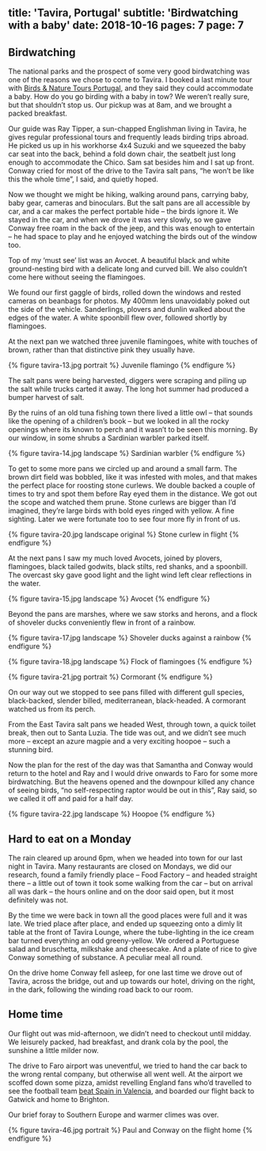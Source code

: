 title: 'Tavira, Portugal'
subtitle: 'Birdwatching with a baby'
date: 2018-10-16
pages: 7
page: 7
---

## Birdwatching

The national parks and the prospect of some very good birdwatching was one of the reasons we chose to come to Tavira. I booked a last minute tour with [Birds & Nature Tours Portugal](https://www.birds.pt/), and they said they could accommodate a baby. How do you go birding with a baby in tow? We weren’t really sure, but that shouldn’t stop us. Our pickup was at 8am, and we brought a packed breakfast.

Our guide was Ray Tipper, a sun-chapped Englishman living in Tavira, he gives regular professional tours and frequently leads birding trips abroad. He picked us up in his workhorse 4x4 Suzuki and we squeezed the baby car seat into the back, behind a fold down chair, the seatbelt just long enough to accommodate the Chico. Sam sat besides him and I sat up front. Conway cried for most of the drive to the Tavira salt pans, “he won’t be like this the whole time”, I said, and quietly hoped.

Now we thought we might be hiking, walking around pans, carrying baby, baby gear, cameras and binoculars. But the salt pans are all accessible by car, and a car makes the perfect portable hide – the birds ignore it. We stayed in the car, and when we drove it was very slowly, so we gave Conway free roam in the back of the jeep, and this was enough to entertain – he had space to play and he enjoyed watching the birds out of the window too.

Top of my ‘must see’ list was an Avocet. A beautiful black and white ground-nesting bird with a delicate long and curved bill. We also couldn’t come here without seeing the flamingoes.

We found our first gaggle of birds, rolled down the windows and rested cameras on beanbags for photos. My 400mm lens unavoidably poked out the side of the vehicle. Sanderlings, plovers and dunlin walked about the edges of the water. A white spoonbill flew over, followed shortly by flamingoes.

At the next pan we watched three juvenile flamingoes, white with touches of brown, rather than that distinctive pink they usually have.

{% figure tavira-13.jpg portrait %}
Juvenile flamingo
{% endfigure %}

The salt pans were being harvested, diggers were scraping and piling up the salt while trucks carted it away. The long hot summer had produced a bumper harvest of salt.

By the ruins of an old tuna fishing town there lived a little owl – that sounds like the opening of a children’s book – but we looked in all the rocky openings where its known to perch and it wasn’t to be seen this morning. By our window, in some shrubs a Sardinian warbler parked itself.

{% figure tavira-14.jpg landscape %}
Sardinian warbler
{% endfigure %}

To get to some more pans we circled up and around a small farm. The brown dirt field was bobbled, like it was infested with moles, and that makes the perfect place for roosting stone curlews. We double backed a couple of times to try and spot them before Ray eyed them in the distance. We got out the scope and watched them prune. Stone curlews are bigger than I’d imagined, they’re large birds with bold eyes ringed with yellow. A fine sighting. Later we were fortunate too to see four more fly in front of us.

{% figure tavira-20.jpg landscape original %}
Stone curlew in flight
{% endfigure %}

At the next pans I saw my much loved Avocets, joined by plovers, flamingoes, black tailed godwits, black stilts, red shanks, and a spoonbill. The overcast sky gave good light and the light wind left clear reflections in the water.

{% figure tavira-15.jpg landscape %}
Avocet
{% endfigure %}

Beyond the pans are marshes, where we saw storks and herons, and a flock of shoveler ducks conveniently flew in front of a rainbow.

{% figure tavira-17.jpg landscape %}
Shoveler ducks against a rainbow
{% endfigure %}

{% figure tavira-18.jpg landscape %}
Flock of flamingoes
{% endfigure %}

{% figure tavira-21.jpg portrait %}
Cormorant
{% endfigure %}

On our way out we stopped to see pans filled with different gull species, black-backed, slender billed, mediterranean, black-headed. A cormorant watched us from its perch.

From the East Tavira salt pans we headed West, through town, a quick toilet break, then out to Santa Luzia. The tide was out, and we didn’t see much more – except an azure magpie and a very exciting hoopoe – such a stunning bird.

Now the plan for the rest of the day was that Samantha and Conway would return to the hotel and Ray and I would drive onwards to Faro for some more birdwatching. But the heavens opened and the downpour killed any chance of seeing birds, “no self-respecting raptor would be out in this”, Ray said, so we called it off and paid for a half day.

{% figure tavira-22.jpg landscape %}
Hoopoe
{% endfigure %}

## Hard to eat on a Monday

The rain cleared up around 6pm, when we headed into town for our last night in Tavira. Many restaurants are closed on Mondays, we did our research, found a family friendly place – Food Factory – and headed straight there – a little out of town it took some walking from the car – but on arrival all was dark – the hours online and on the door said open, but it most definitely was not.

By the time we were back in town all the good places were full and it was late. We tried place after place, and ended up squeezing onto a dimly lit table at the front of Tavira Lounge, where the tube-lighting in the ice cream bar turned everything an odd greeny-yellow. We ordered a Portuguese salad and bruschetta, milkshake and cheesecake. And a plate of rice to give Conway something of substance. A peculiar meal all round.

On the drive home Conway fell asleep, for one last time we drove out of Tavira, across the bridge, out and up towards our hotel, driving on the right, in the dark, following the winding road back to our room.

## Home time

Our flight out was mid-afternoon, we didn’t need to checkout until midday. We leisurely packed, had breakfast, and drank cola by the pool, the sunshine a little milder now.

The drive to Faro airport was uneventful, we tried to hand the car back to the wrong rental company, but otherwise all went well. At the airport we scoffed down some pizza, amidst revelling England fans who’d travelled to see the football team [beat Spain in Valencia](https://www.bbc.co.uk/sport/live/football/44932419), and boarded our flight back to Gatwick and home to Brighton.

Our brief foray to Southern Europe and warmer climes was over.

{% figure tavira-46.jpg portrait %}
Paul and Conway on the flight home
{% endfigure %}
